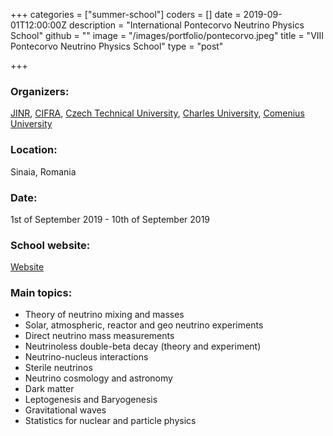 +++
categories = ["summer-school"]
coders = []
date = 2019-09-01T12:00:00Z
description = "International Pontecorvo Neutrino Physics School"
github = ""
image = "/images/portfolio/pontecorvo.jpeg"
title = "VIII Pontecorvo Neutrino Physics School"
type = "post"

+++
### Organizers:
[JINR](http://www.jinr.ru), [CIFRA](https://cifra-c2unesco.ro), [Czech Technical University](https://www.cvut.cz/en), [Charles University](https://cuni.cz/uken-1.html), [Comenius University](https://uniba.sk/en/)

### Location:
Sinaia, Romania

### Date:
1st of September 2019 - 10th of September 2019

### School website:
[Website](http://theor.jinr.ru/~neutrino19/)

### Main topics:
* Theory of neutrino mixing and masses
* Solar, atmospheric, reactor and geo neutrino experiments
* Direct neutrino mass measurements
* Neutrinoless double-beta decay (theory and experiment)
* Neutrino-nucleus interactions
* Sterile neutrinos
* Neutrino cosmology and astronomy
* Dark matter
* Leptogenesis and Baryogenesis
* Gravitational waves
* Statistics for nuclear and particle physics
